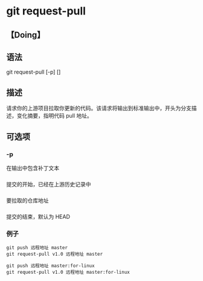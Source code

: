 # git request-pull
## 【Doing】
## 语法
git request-pull [-p] <start> <url> [<end>]
## 描述
请求你的上游项目拉取你更新的代码。该请求将输出到标准输出中，开头为分支描述，变化摘要，指明代码 pull 地址。
## 可选项
### -p
在输出中包含补丁文本
### <start>
提交的开始，已经在上游历史记录中
### <url>
要拉取的仓库地址
### <end>
提交的结束，默认为 HEAD
### 例子
```
git push 远程地址 master
git request-pull v1.0 远程地址 master

git push 远程地址 master:for-linux
git request-pull v1.0 远程地址 master:for-linux
```


